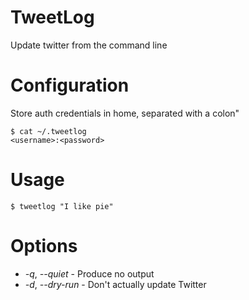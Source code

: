 # TweetLog

Update twitter from the command line

# Configuration

Store auth credentials in home, separated with a colon"

    $ cat ~/.tweetlog
    <username>:<password>
    
# Usage

    $ tweetlog "I like pie"
    
# Options

* _-q_, _--quiet_ - Produce no output
* _-d_, _--dry-run_ - Don't actually update Twitter
